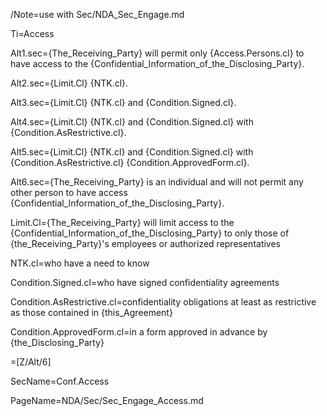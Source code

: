 /Note=use with Sec/NDA_Sec_Engage.md

Ti=Access

Alt1.sec={The_Receiving_Party} will permit only {Access.Persons.cl} to have access to the {Confidential_Information_of_the_Disclosing_Party}.

Alt2.sec={Limit.Cl} {NTK.cl}.

Alt3.sec={Limit.Cl} {NTK.cl} and {Condition.Signed.cl}.

Alt4.sec={Limit.Cl} {NTK.cl} and {Condition.Signed.cl} with {Condition.AsRestrictive.cl}.

Alt5.sec={Limit.Cl} {NTK.cl} and {Condition.Signed.cl} with {Condition.AsRestrictive.cl} {Condition.ApprovedForm.cl}.

Alt6.sec={The_Receiving_Party} is an individual and will not permit any other person to have access {Confidential_Information_of_the_Disclosing_Party}.

Limit.Cl={The_Receiving_Party} will limit access to the {Confidential_Information_of_the_Disclosing_Party} to only those of {the_Receiving_Party}'s employees or authorized representatives 

NTK.cl=who have a need to know

Condition.Signed.cl=who have signed confidentiality agreements

Condition.AsRestrictive.cl=confidentiality obligations at least as restrictive as those contained in {this_Agreement}

Condition.ApprovedForm.cl=in a form approved in advance by {the_Disclosing_Party}

=[Z/Alt/6]

SecName=Conf.Access

PageName=NDA/Sec/Sec_Engage_Access.md